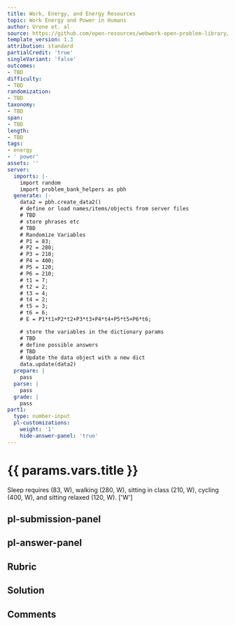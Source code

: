 ```yaml
---
title: Work, Energy, and Energy Resources
topic: Work Energy and Power in Humans
author: Urone et. al
source: https://github.com/open-resources/webwork-open-problem-library/tree/master/Contrib/BrockPhysics/College_Physics_Urone/7.Work_Energy_and_Energy_Resources/7-08.Work_Energy_and_Power_in_Humans/NU_U17_07_08_006.pg
template_version: 1.3
attribution: standard
partialCredit: 'true'
singleVariant: 'false'
outcomes:
- TBD
difficulty:
- TBD
randomization:
- TBD
taxonomy:
- TBD
span:
- TBD
length:
- TBD
tags:
- energy
- ' power'
assets: ''
server:
  imports: |-
    import random
    import problem_bank_helpers as pbh
  generate: |-
    data2 = pbh.create_data2()
    # define or load names/items/objects from server files
    # TBD
    # store phrases etc
    # TBD
    # Randomize Variables
    # P1 = 83;
    # P2 = 280;
    # P3 = 210;
    # P4 = 400;
    # P5 = 120;
    # P6 = 210;
    # t1 = 7;
    # t2 = 2;
    # t3 = 4;
    # t4 = 2;
    # t5 = 3;
    # t6 = 6;
    # E = P1*t1+P2*t2+P3*t3+P4*t4+P5*t5+P6*t6;

    # store the variables in the dictionary params
    # TBD
    # define possible answers
    # TBD
    # Update the data object with a new dict
    data.update(data2)
  prepare: |
    pass
  parse: |
    pass
  grade: |
    pass
part1:
  type: number-input
  pl-customizations:
    weight: '1'
    hide-answer-panel: 'true'
---
```


# {{ params.vars.title }} 


Sleep requires (83, W), walking (280, W), sitting in class (210, W), cycling (400, W), and sitting relaxed (120, W).
['W']

## pl-submission-panel 


## pl-answer-panel 


## Rubric 


## Solution 


## Comments 


